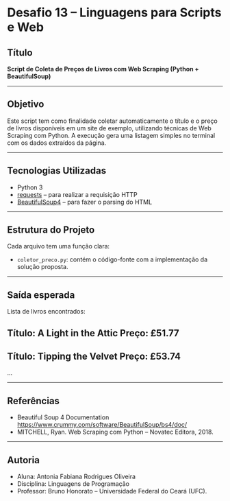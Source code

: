 # Desafio 13 – Linguagens para Scripts e Web

## Título
**Script de Coleta de Preços de Livros com Web Scraping (Python + BeautifulSoup)**

---

## Objetivo
Este script tem como finalidade coletar automaticamente o título e o preço de livros disponíveis em um site de exemplo, utilizando técnicas de Web Scraping com Python. A execução gera uma listagem simples no terminal com os dados extraídos da página.

---

## Tecnologias Utilizadas
- Python 3
- [requests](https://pypi.org/project/requests/) – para realizar a requisição HTTP
- [BeautifulSoup4](https://pypi.org/project/beautifulsoup4/) – para fazer o parsing do HTML

---

## Estrutura do Projeto
Cada arquivo tem uma função clara:
- `coletor_preco.py`: contém o código-fonte com a implementação da solução proposta.

---

## Saída esperada

Lista de livros encontrados:

Título: A Light in the Attic
Preço: £51.77
----------------------------------------
Título: Tipping the Velvet
Preço: £53.74
----------------------------------------
...

---

## Referências

- Beautiful Soup 4 Documentation
https://www.crummy.com/software/BeautifulSoup/bs4/doc/
- MITCHELL, Ryan. Web Scraping com Python – Novatec Editora, 2018.

---

## Autoria
- Aluna: Antonia Fabiana Rodrigues Oliveira
- Disciplina: Linguagens de Programação
- Professor: Bruno Honorato – Universidade Federal do Ceará (UFC).